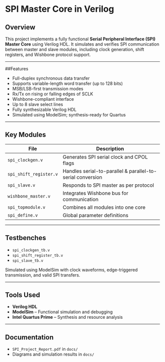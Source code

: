 # SPI Master Core in Verilog



## Overview

This project implements a fully functional **Serial Peripheral Interface (SPI) Master Core** using Verilog HDL. It simulates and verifies SPI communication between master and slave modules, including clock generation, shift registers, and Wishbone protocol support.

---

##Features

- Full-duplex synchronous data transfer
- Supports variable-length word transfer (up to 128 bits)
- MSB/LSB-first transmission modes
- Rx/Tx on rising or falling edges of SCLK
- Wishbone-compliant interface
- Up to 8 slave select lines
- Fully synthesizable Verilog HDL
- Simulated using ModelSim; synthesis-ready for Quartus

---











## Key Modules

| File                     | Description                                |
|--------------------------|--------------------------------------------|
| `spi_clockgen.v`         | Generates SPI serial clock and CPOL flags  |
| `spi_shift_register.v`   | Handles serial-to-parallel & parallel-to-serial conversion |
| `spi_slave.v`            | Responds to SPI master as per protocol     |
| `wishbone_master.v`      | Integrates Wishbone bus for communication  |
| `spi_topmodule.v`        | Combines all modules into one core         |
| `spi_define.v`           | Global parameter definitions               |

---

##  Testbenches

- `spi_clockgen_tb.v`
- `spi_shift_register_tb.v`
- `spi_slave_tb.v`

Simulated using ModelSim with clock waveforms, edge-triggered transmission, and valid SPI transfers.

---

## Tools Used

- **Verilog HDL**
- **ModelSim** – Functional simulation and debugging
- **Intel Quartus Prime** – Synthesis and resource analysis

---

## Documentation

- `SPI_Project_Report.pdf` in `docs/`
- Diagrams and simulation results in `docs/`
